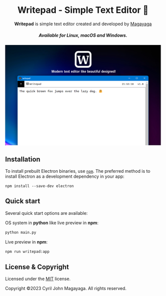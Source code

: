 <h1 align="center"> Writepad - Simple Text Editor 📜</h1>
<p align="center"><b>Writepad</b> is simple text editor created and developed by <a href="https://github.com/Magayaga">Magayaga</a></p>
<h5 align="center">Available for Linux, macOS and Windows.</h5>

![Screenshot Writepad](.github/wallpaper_writepad.png?raw=true "Screenshot Writepad")

## Installation
To install prebuilt Electron binaries, use [`npm`](https://docs.npmjs.com/). The preferred method is to install Electron as a development dependency in your app:

```
npm install --save-dev electron
```

## Quick start

Several quick start options are available:

OS system in **python** like live preview in **npm**:
```python
python main.py
```
Live preview in **npm**:
```python
npm run writepad:app
```

## License & Copyright
Licensed under the [MIT](LICENSE.txt) license.

Copyright ©2023 Cyril John Magayaga. All rights reserved.